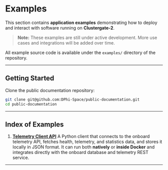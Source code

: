 # Examples

This section contains **application examples** demonstrating how to deploy and interact with software running on **Clustergate-2**.

> **Note:** These examples are still under active development. More use cases and integrations will be added over time.

All example source code is available under the `examples/` directory of the repository.

---

## Getting Started

Clone the public documentation repository:

```bash
git clone git@github.com:DPhi-Space/public-documentation.git
cd public-documentation
```

---

## Index of Examples

1. [**Telemetry Client API**](3-examples/1-telemetry)
   A Python client that connects to the onboard telemetry API, fetches health, telemetry, and statistics data, and stores it locally in JSON format. It can run both **natively** or **inside Docker** and integrates directly with the onboard database and telemetry REST service.

---
